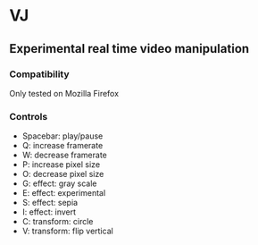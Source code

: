 # VJ

## Experimental real time video manipulation

### Compatibility

Only tested on Mozilla Firefox

### Controls

* Spacebar: play/pause
* Q: increase framerate
* W: decrease framerate
* P: increase pixel size
* O: decrease pixel size
* G: effect: gray scale
* E: effect: experimental
* S: effect: sepia
* I: effect: invert
* C: transform: circle
* V: transform: flip vertical
